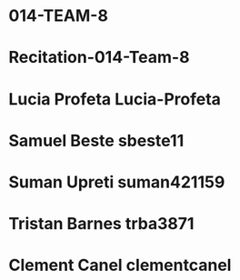 # 014-TEAM-8
# Recitation-014-Team-8
# Lucia Profeta Lucia-Profeta
# Samuel Beste sbeste11
# Suman Upreti suman421159
# Tristan Barnes trba3871
# Clement Canel clementcanel 
